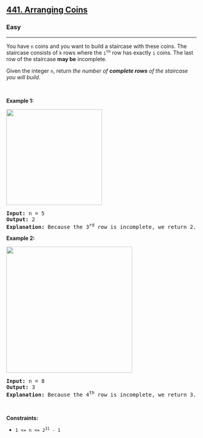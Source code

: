 <h2><a href="https://leetcode.com/problems/arranging-coins/description/?envType=problem-list-v2&envId=pjzafx9e">441. Arranging Coins</a></h2><h3>Easy</h3><hr><p>You have <code>n</code> coins and you want to build a staircase with these coins. The staircase consists of <code>k</code> rows where the <code>i<sup>th</sup></code> row has exactly <code>i</code> coins. The last row of the staircase <strong>may be</strong> incomplete.</p>

<p>Given the integer <code>n</code>, return <em>the number of <strong>complete rows</strong> of the staircase you will build</em>.</p>

<p>&nbsp;</p>
<p><strong class="example">Example 1:</strong></p>
<img alt="" src="https://assets.leetcode.com/uploads/2021/04/09/arrangecoins1-grid.jpg" style="width: 253px; height: 253px;" />
<pre>
<strong>Input:</strong> n = 5
<strong>Output:</strong> 2
<strong>Explanation:</strong> Because the 3<sup>rd</sup> row is incomplete, we return 2.
</pre>

<p><strong class="example">Example 2:</strong></p>
<img alt="" src="https://assets.leetcode.com/uploads/2021/04/09/arrangecoins2-grid.jpg" style="width: 333px; height: 333px;" />
<pre>
<strong>Input:</strong> n = 8
<strong>Output:</strong> 3
<strong>Explanation:</strong> Because the 4<sup>th</sup> row is incomplete, we return 3.
</pre>

<p>&nbsp;</p>
<p><strong>Constraints:</strong></p>

<ul>
	<li><code>1 &lt;= n &lt;= 2<sup>31</sup> - 1</code></li>
</ul>
